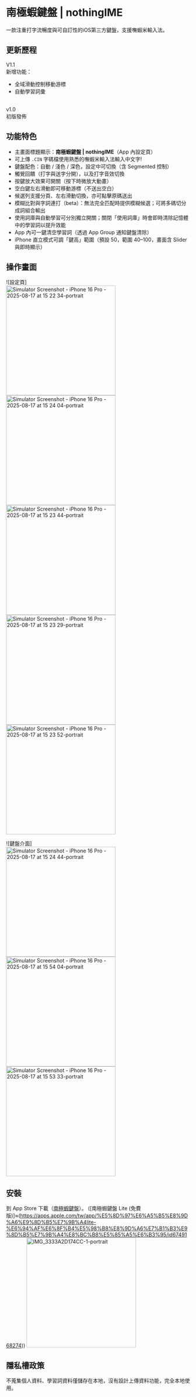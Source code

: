 # 南極蝦鍵盤 | nothingIME

一款注重打字流暢度與可自訂性的iOS第三方鍵盤，支援嘸蝦米輸入法。

## 更新歷程
V1.1<br/>
新增功能：
- 全域滑動控制移動游標
- 自動學習詞彙
<br/>
v1.0<br/>
初版發佈

## 功能特色
- 主畫面標題顯示：**南極蝦鍵盤 | nothingIME**（App 內設定頁）
- 可上傳 `.CIN` 字碼檔使用熟悉的嘸蝦米輸入法輸入中文字! 
- 鍵盤配色：自動 / 淺色 / 深色，設定中可切換（含 Segmented 控制）
- 觸覺回饋（打字與送字分開），以及打字音效切換 
- 按鍵放大效果可開關（按下時微放大動畫） 
- 空白鍵左右滑動即可移動游標（不送出空白） 
- 候選列支援分頁、左右滑動切換，亦可點擊原碼送出 
- 模糊比對與字詞連打（beta）：無法完全匹配時提供模糊候選；可將多碼切分成詞組合輸出 
- 使用詞庫與自動學習可分別獨立開關；關閉「使用詞庫」時會即時清除記憶體中的學習詞以提升效能 
- App 內可一鍵清空學習詞（透過 App Group 通知鍵盤清除）  
- iPhone 直立模式可調「鍵高」範圍（預設 50，範圍 40–100，畫面含 Slider 與即時顯示） 

## 操作畫面
![設定頁] <br/>
<img width="300" alt="Simulator Screenshot - iPhone 16 Pro - 2025-08-17 at 15 22 34-portrait" src="https://github.com/user-attachments/assets/daa0accc-c710-4c52-8754-5503afa87f35" />
<img width="300" alt="Simulator Screenshot - iPhone 16 Pro - 2025-08-17 at 15 24 04-portrait" src="https://github.com/user-attachments/assets/51eb45b4-8865-40da-9954-236936037907" />
<img width="300" alt="Simulator Screenshot - iPhone 16 Pro - 2025-08-17 at 15 23 44-portrait" src="https://github.com/user-attachments/assets/9ff09a71-20b4-4a7f-84ac-ac0520dfb20f" />
<img width="300" alt="Simulator Screenshot - iPhone 16 Pro - 2025-08-17 at 15 23 29-portrait" src="https://github.com/user-attachments/assets/fcea74df-e287-4145-b7e8-6940824e8339" />
<img width="300" alt="Simulator Screenshot - iPhone 16 Pro - 2025-08-17 at 15 23 52-portrait" src="https://github.com/user-attachments/assets/989dc0f5-c3a5-405f-88e8-ef41bfe05e8a" />

![鍵盤介面]<br/>
<img width="300" alt="Simulator Screenshot - iPhone 16 Pro - 2025-08-17 at 15 24 44-portrait" src="https://github.com/user-attachments/assets/855c2e7a-64ae-4c0d-a3eb-00b8dfb2ac18" />
<img width="300" alt="Simulator Screenshot - iPhone 16 Pro - 2025-08-17 at 15 54 04-portrait" src="https://github.com/user-attachments/assets/1dc6e7b9-f1a7-41f8-8240-faf8538beac8" />
<img width="300" alt="Simulator Screenshot - iPhone 16 Pro - 2025-08-17 at 15 53 33-portrait" src="https://github.com/user-attachments/assets/eb688bfb-419b-4d86-837d-bdb32ec3a5dc" />



## 安裝
到 App Store 下載（[南極蝦鍵盤](https://apps.apple.com/tw/app/%E5%8D%97%E6%A5%B5%E8%9D%A6%E9%8D%B5%E7%9B%A4-nothingime/id6748654605)）。
([南極蝦鍵盤 Lite (免費版)]≈(https://apps.apple.com/tw/app/%E5%8D%97%E6%A5%B5%E8%9D%A6%E9%8D%B5%E7%9B%A4lite-%E6%94%AF%E6%8F%B4%E5%98%B8%E8%9D%A6%E7%B1%B3%E9%8D%B5%E7%9B%A4%E8%BC%B8%E5%85%A5%E6%B3%95/id6749168274))
<img width="300" alt="IMG_3333A2D174CC-1-portrait" src="https://github.com/user-attachments/assets/3bee64dd-027c-49a7-82e4-6cc6ad5ca05f" />

## 隱私槽政策
不蒐集個人資料、學習詞資料僅儲存在本地，沒有設計上傳資料功能，完全本地使用。 

